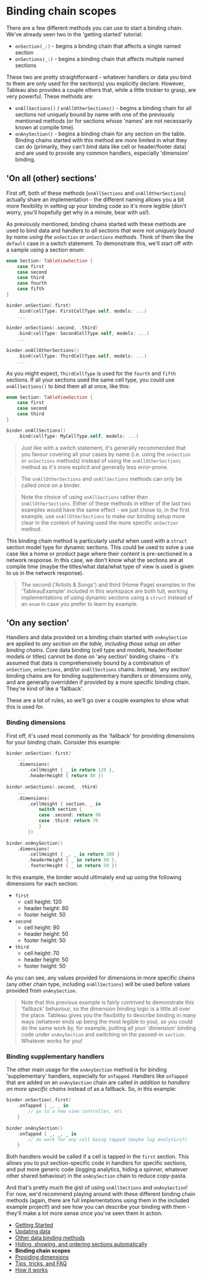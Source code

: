 #  Binding chain scopes

There are a few different methods you can use to start a binding chain. We've already seen two in the 'getting started' tutorial:

- `onSection(_:)` - begins a binding chain that affects a single named section
- `onSections(_:)` - begins a binding chain that affects multiple named sections

These two are pretty straightforward - whatever handlers or data you bind to them are only used for the section(s) you explicitly declare. 
However, Tableau also provides a couple others that, while a little trickier to grasp, are very powerful. These methods are:

- `onAllSections()` / `onAllOtherSections()` - begins a binding chain for all sections not uniquely bound by name with one of the 
    previously mentioned methods (or for sections whose 'names' are not necessarily known at compile time).
- `onAnySection()` - begins a binding chain for any section on the table. Binding chains started with this method are more limited in what
    they can do (primarily, they can't bind data like cell or header/footer data) and are used to provide any common handlers, especially 
    'dimension' binding.
    
## 'On all (other) sections'

First off, both of these methods (`onAllSections` and `onAllOtherSections`) actually share an implementation - the different naming allows
you a bit more flexibility in setting up your binding code so it's more legible (don't worry, you'll hopefully get why in a minute, bear with us!).

As previously mentioned, binding chains started with these methods are used to bind data and handlers to *all sections that were not uniquely
bound by name using the `onSection` or `onSections` methods*. Think of them like the `default` case in a switch statement. To 
demonstrate this, we'll start off with a sample using a section enum:

```swift
enum Section: TableViewSection {
    case first
    case second
    case third
    case fourth
    case fifth
}

binder.onSection(.first)
    .bind(cellType: FirstCellType.self, models: ...)
    ...
    
binder.onSections(.second, .third)
    .bind(cellType: SecondCellType.self, models: ...)
    ...
    
binder.onAllOtherSections()
    .bind(cellType: ThirdCellType.self, models: ...)
    ...
```

As you might expect, `ThirdCellType` is used for the `fourth` and `fifth` sections. If all your sections used the same cell type, you could 
use `onAllSections()` to bind them all at once, like this:

```swift
enum Section: TableViewSection {
    case first
    case second
    case third
}

binder.onAllSections()
    .bind(cellType: MyCellType.self, models: ...)
```

> Just like with a switch statement, it's generally recommended that you favour covering all your cases by name (i.e. using the `onSection` or 
`onSections` methods) instead of using the `onAllOtherSections` method as it's more explicit and generally less error-prone.

> The `onAllOtherSections` and `onAllSections` methods can only be called once on a binder.

> Note the choice of using `onAllSections` rather than `onAllOtherSections`. Either of these methods in either of the last two examples
would have the same effect - we just chose to, in the first example, use `onAllOtherSections` to make our binding setup more clear in the
context of having used the more specific `onSection` method.

This binding chain method is particularly useful when used with a `struct` section model type for dynamic sections. This could be used to
solve a use case like a home or product page where their content is pre-sectioned in a network response. In this case, we don't know what the
sections are at compile time (maybe the titles/what data/what type of view is used is given to us in the network response).

> The second ('Artists & Songs') and third (Home Page) examples in the 'TableauExample' included in this workspace are both full, working 
implementations of using dynamic sections using a `struct` instead of an `enum` in case you prefer to learn by example.

## 'On any section'

Handlers and data provided on a binding chain started with `onAnySection` are applied to *any section on the table, including those setup
on other binding chains*. Core data binding (cell type and models, header/footer models or titles) cannot be done on 'any 
section' binding chains - it's assumed that data is comprehensively bound by a combination of `onSection`, `onSections`, and/or
`onAllSections` chains. Instead, 'any section' binding chains are for binding supplementary handlers or dimensions only, and are generally 
overridden if provided by a more specific binding chain. They're kind of like a 'fallback'.

These are a lot of rules, so we'll go over a couple examples to show what this is used for.

### Binding dimensions

First off, it's used most commonly as the 'fallback' for providing dimensions for your binding chain. Consider this example:

```swift
binder.onSection(.first)
    ...
    .dimensions(
        .cellHeight { _ in return 120 },
        .headerHeight { return 80 })
        
binder.onSections(.second, .third)
    ...
    .dimensions(
        .cellHeight { section, _ in 
            switch section {
            case .second: return 90
            case .third: return 70
            }
        })
        
binder.onAnySection()
    .dimensions(
        .cellHeight { _, _ in return 200 }
        .headerHeight { _ in return 50 },
        .footerHeight { _ in return 50 })
```

In this example, the binder would ultimately end up using the following dimensions for each section:

- `first`
    - cell height: 120
    - header height: 80
    - footer height: 50
- `second`
    - cell height: 90
    - header height: 50
    - footer height: 50
- `third`
    - cell height: 70
    - header height: 50
    - footer height: 50
    
As you can see, any values provided for dimensions in more specific chains (any other chain type, including `onAllSections`) will be used
before values provided from `onAnySection`.

> Note that this previous example is fairly contrived to demonstrate this 'fallback' behaviour, so the dimension binding logic is a little all over the
place. Tableau gives you the flexibility to describe binding in many ways (whatever ends up being the most legible to you), so you could do
the same work by, for example, putting all your 'dimension' binding code under `onAnySection` and switching on the passed-in `section`. 
Whatever works for you!

### Binding supplementary handlers

The other main usage for the `onAnySection` method is for binding 'supplementary' handlers, especially for `onTapped`. Handlers like
`onTapped` that are added on an `onAnySection` chain are called *in addition to handlers on more specific chains* instead of as a 
fallback. So, in this example:

```swift
binder.onSection(.first)
    .onTapped { _, _ in
        // go to a new view controller, etc
    }
    
binder.onAnySection()
    .onTapped { _, _, _ in
        // do work for any cell being tapped (maybe log analytics?)
    }
```

Both handlers would be called if a cell is tapped in the `first` section. This allows you to put section-specific code in handlers for specific
sections, and put more generic code (logging analytics, hiding a spinner, whatever other shared behaviour) in the `onAnySection` chain to
reduce copy-pasta.

And that's pretty much the gist of using `onAllSections` and `onAnySection`! For now, we'd recommend playing around with these different
binding chain methods (again, there are full implementations using them in the included example project!) and see how you can describe your 
binding with them - they'll make a lot more sense once you've seen them in action.

- [Getting Started](1-GettingStarted.md)
- [Updating data](2-UpdatingData.md)
- [Other data binding methods](3-DataBindingMethods.md)
- [Hiding, showing, and ordering sections automatically](4-SectionDisplayBehaviour.md)
- **Binding chain scopes**
- [Providing dimensions](6-ProvidingDimensions.md)
- [Tips, tricks, and FAQ](7-TipsTricksFAQ.md)
- [How it works](8-HowItWorks.md)
